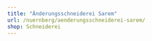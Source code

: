```yaml
---
title: "Änderungsschneiderei Sarem"
url: /nuernberg/aenderungsschneiderei-sarem/
shop: Schneiderei
---
```

